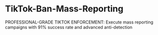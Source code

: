 # TikTok-Ban-Mass-Reporting
PROFESSIONAL-GRADE TIKTOK ENFORCEMENT: Execute mass reporting campaigns with 91% success rate and advanced anti-detection
